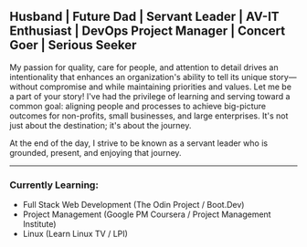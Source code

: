 ## Husband | Future Dad | Servant Leader | AV-IT Enthusiast | DevOps Project Manager | Concert Goer | Serious Seeker

My passion for quality, care for people, and attention to detail drives an intentionality that enhances an organization's ability to tell its unique story—without compromise and while maintaining priorities and values. Let me be a part of your story! I've had the privilege of learning and serving toward a common goal: aligning people and processes to achieve big-picture outcomes for non-profits, small businesses, and large enterprises. It's not just about the destination; it's about the journey.

At the end of the day, I strive to be known as a servant leader who is grounded, present, and enjoying that journey.

---

### Currently Learning: 
- Full Stack Web Development (The Odin Project / Boot.Dev)
- Project Management (Google PM Coursera / Project Management Institute)
- Linux (Learn Linux TV / LPI)

<!--
**jonathonriggert/jonathonriggert** is a ✨ _special_ ✨ repository because its `README.md` (this file) appears on your GitHub profile.

Here are some ideas to get you started:

- 🔭 I’m currently working on ...
- 🌱 I’m currently learning ...
- 👯 I’m looking to collaborate on ...
- 🤔 I’m looking for help with ...
- 💬 Ask me about ...
- 📫 How to reach me: ...
- 😄 Pronouns: ...
- ⚡ Fun fact: ...
-->
